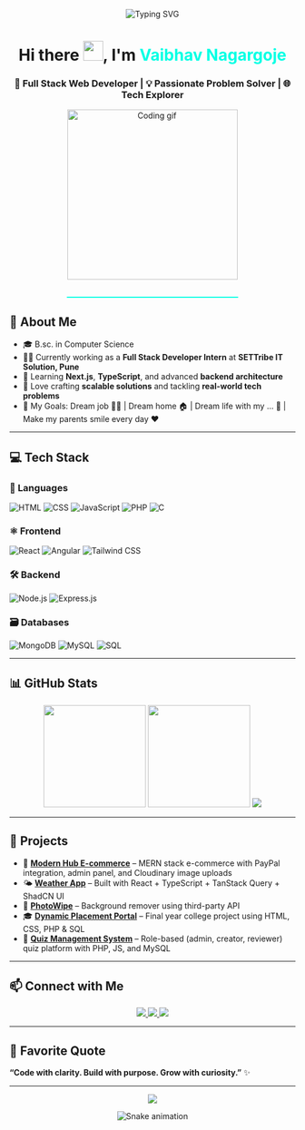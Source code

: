 <!-- Typing SVG Banner with Black Color -->
<p align="center">
  <img src="https://readme-typing-svg.demolab.com?font=Fira+Code&weight=700&size=30&pause=1000&color=000000&center=true&vCenter=true&width=1000&height=80&lines=Hi+%F0%9F%91%8B+I'm+Vaibhav+Nagargoje;Full+Stack+Web+Developer;React+%7C+Node.js+%7C+MongoDB+%7C+Angular+%7C+PHP;Welcome+to+my+GitHub+space+%F0%9F%9A%80" alt="Typing SVG" />
</p>
<!-- 
<p align="center">
  <img src="https://media.giphy.com/media/3oEjI6SIIHBdRxXI40/giphy.gif" width="130" />
</p>
 -->


<!-- Intro Heading with style -->
<h1 align="center">
  Hi there <img src="https://media.giphy.com/media/hvRJCLFzcasrR4ia7z/giphy.gif" width="35" />, I'm 
  <span style="color:#00FFE4; font-weight: bold;">Vaibhav Nagargoje</span>
</h1>

<h3 align="center">
  🚀 Full Stack Web Developer | 💡 Passionate Problem Solver | 🌐 Tech Explorer
</h3>

<!-- Centered Coding GIF -->
<p align="center">
  <img src="https://media.giphy.com/media/qgQUggAC3Pfv687qPC/giphy.gif" width="300" alt="Coding gif" />
</p>

<!-- Fancy Divider -->
<hr style="height:2px; border-width:0; background-color:#00FFE4; width:60%; margin:auto; margin-top:30px;" />


## 🚀 About Me

- 🎓 B.sc. in Computer Science
- 👨‍💻 Currently working as a **Full Stack Developer Intern** at **SETTribe IT Solution, Pune**
- 🌱 Learning **Next.js**, **TypeScript**, and advanced **backend architecture**
- 🧠 Love crafting **scalable solutions** and tackling **real-world tech problems**
- 🎯 My Goals: Dream job 👨‍💻 | Dream home 🏠 | Dream life with my ... 💍 | Make my parents smile every day ❤️

---

## 💻 Tech Stack

### 🧠 Languages
![HTML](https://img.shields.io/badge/-HTML5-E34F26?logo=html5&logoColor=fff&style=flat)
![CSS](https://img.shields.io/badge/-CSS3-1572B6?logo=css3&logoColor=fff&style=flat)
![JavaScript](https://img.shields.io/badge/-JavaScript-F7DF1E?logo=javascript&logoColor=000&style=flat)
![PHP](https://img.shields.io/badge/-PHP-777BB4?logo=php&logoColor=fff&style=flat)
![C](https://img.shields.io/badge/-C-00599C?logo=c&logoColor=fff&style=flat)

### ⚛️ Frontend
![React](https://img.shields.io/badge/-React-61DAFB?logo=react&logoColor=000&style=flat)
![Angular](https://img.shields.io/badge/-Angular-DD0031?logo=angular&logoColor=fff&style=flat)
![Tailwind CSS](https://img.shields.io/badge/-TailwindCSS-06B6D4?logo=tailwindcss&logoColor=fff&style=flat)

### 🛠 Backend
![Node.js](https://img.shields.io/badge/-Node.js-339933?logo=nodedotjs&logoColor=fff&style=flat)
![Express.js](https://img.shields.io/badge/-Express-000?logo=express&logoColor=fff&style=flat)

### 🗃 Databases
![MongoDB](https://img.shields.io/badge/-MongoDB-47A248?logo=mongodb&logoColor=fff&style=flat)
![MySQL](https://img.shields.io/badge/-MySQL-4479A1?logo=mysql&logoColor=fff&style=flat)
![SQL](https://img.shields.io/badge/-SQL-CC2927?logo=microsoft-sql-server&logoColor=fff&style=flat)

---

## 📊 GitHub Stats

<p align="center">
  <img src="https://github-readme-stats.vercel.app/api?username=vaibhavnagargoje&show_icons=true&theme=tokyonight" height="180" />
  <img src="https://github-readme-stats.vercel.app/api/top-langs/?username=vaibhavnagargoje&layout=compact&theme=tokyonight" height="180" />
  <img src="https://github-readme-streak-stats.herokuapp.com/?user=vaibhavnagargoje&theme=tokyonight&fire=FBBF24&ring=FB923C&currStreakLabel=FACC15"/>
</p>

---

## 🧠 Projects

- 🛒 **[Modern Hub E-commerce](#)** – MERN stack e-commerce with PayPal integration, admin panel, and Cloudinary image uploads
- 🌤️ **[Weather App](#)** – Built with React + TypeScript + TanStack Query + ShadCN UI
- 🧼 **[PhotoWipe](#)** – Background remover using third-party API
- 🎓 **[Dynamic Placement Portal](#)** – Final year college project using HTML, CSS, PHP & SQL
- 📝 **[Quiz Management System](#)** – Role-based (admin, creator, reviewer) quiz platform with PHP, JS, and MySQL

---

## 📫 Connect with Me

<p align="center">
  <a href="https://www.linkedin.com/in/vaibhavnagargoje" target="_blank">
    <img src="https://img.shields.io/badge/-LinkedIn-0077B5?logo=linkedin&logoColor=white&style=flat" />
  </a>
  <a href="mailto:vaibhav@example.com">
    <img src="https://img.shields.io/badge/-Gmail-D14836?logo=gmail&logoColor=white&style=flat" />
  </a>
  <a href="https://github.com/vaibhavnagargoje">
    <img src="https://img.shields.io/badge/-GitHub-181717?logo=github&logoColor=white&style=flat" />
  </a>
</p>

---
## 💬 Favorite Quote

 **“Code with clarity. Build with purpose. Grow with curiosity.”** ✨

---

<!-- 🌊 Footer Wave -->
<p align="center">
  <img src="https://capsule-render.vercel.app/api?type=waving&color=0fffd5&height=120&section=footer"/>
</p>

<!-- 🐍 Contribution Snake Animation -->
<p align="center">
  <img src="https://github.com/vaibhavnagargoje/vaibhavnagargoje/blob/output/github-contribution-grid-snake.svg" alt="Snake animation" />
</p>
